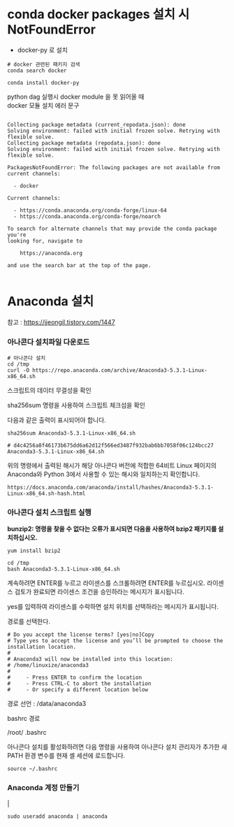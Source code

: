 # conda docker packages 설치 시 NotFoundError
 
 * docker-py 로 설치

```shell
# docker 관련된 패키지 검색
conda search docker

conda install docker-py

```

python dag 실행시 docker module 을 못 읽어올 때     
docker 모듈 설치 에러 문구

```shell

Collecting package metadata (current_repodata.json): done
Solving environment: failed with initial frozen solve. Retrying with flexible solve.
Collecting package metadata (repodata.json): done
Solving environment: failed with initial frozen solve. Retrying with flexible solve.

PackagesNotFoundError: The following packages are not available from current channels:

  - docker

Current channels:

  - https://conda.anaconda.org/conda-forge/linux-64
  - https://conda.anaconda.org/conda-forge/noarch

To search for alternate channels that may provide the conda package you're
looking for, navigate to

    https://anaconda.org

and use the search bar at the top of the page.
  
```

# Anaconda 설치



참고 : https://jjeongil.tistory.com/1447

### 아나콘다 설치파일 다운로드 

```shell
# 아나콘다 설치
cd /tmp
curl -O https://repo.anaconda.com/archive/Anaconda3-5.3.1-Linux-x86_64.sh

```



스크립트의 데이터 무결성을 확인

sha256sum 명령을 사용하여 스크립트 체크섬을 확인

다음과 같은 출력이 표시되어야 합니다.

```
sha256sum Anaconda3-5.3.1-Linux-x86_64.sh

# d4c4256a8f46173b675dd6a62d12f566ed3487f932bab6bb7058f06c124bcc27  Anaconda3-5.3.1-Linux-x86_64.sh
```

위의 명령에서 출력된 해시가 해당 아나콘다 버전에 적합한 64비트 Linux 페이지의 Anaconda와 Python 3에서 사용할 수 있는 해시와 일치하는지 확인합니다.

```
https://docs.anaconda.com/anaconda/install/hashes/Anaconda3-5.3.1-Linux-x86_64.sh-hash.html
```



### 아나콘다 설치 스크립트 실행

**bunzip2: 명령을 찾을 수 없다는 오류가 표시되면 다음을 사용하여 bzip2 패키지를 설치하십시오.**

```shell
yum install bzip2
```



```
cd /tmp
bash Anaconda3-5.3.1-Linux-x86_64.sh
```

계속하려면 ENTER를 누르고 라이센스를 스크롤하려면 ENTER를 누르십시오. 라이센스 검토가 완료되면 라이센스 조건을 승인하라는 메시지가 표시됩니다. 

yes를 입력하여 라이센스를 수락하면 설치 위치를 선택하라는 메시지가 표시됩니다.

경로를 선택한다.

```
# Do you accept the license terms? [yes|no]Copy
# Type yes to accept the license and you’ll be prompted to choose the installation location.
# 
# Anaconda3 will now be installed into this location:
# /home/linuxize/anaconda3
# 
#     - Press ENTER to confirm the location
#     - Press CTRL-C to abort the installation
#     - Or specify a different location below
```

경로 선언 : /data/anaconda3



bashrc  경로 

/root/ .bashrc



아나콘다 설치를 활성화하려면 다음 명령을 사용하여 아나콘다 설치 관리자가 추가한 새 PATH 환경 변수를 현재 셸 세션에 로드합니다.

```
source ~/.bashrc
```















### Anaconda 계정 만들기

<user> | <group>

```sudo useradd anaconda | anaconda```



